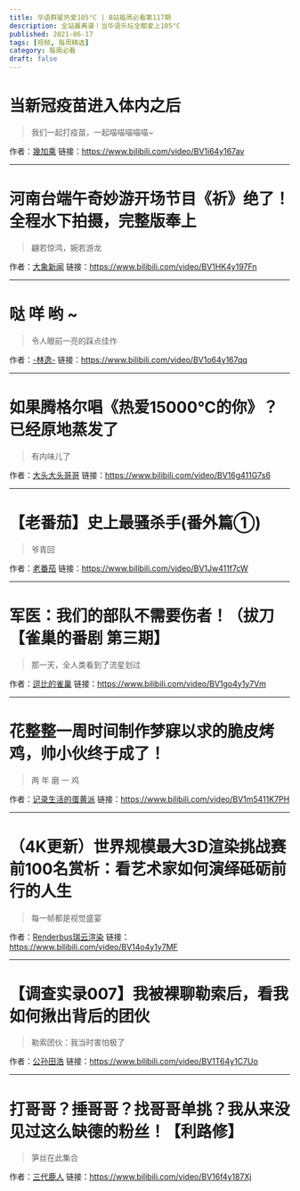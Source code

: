 ```yaml
---
title: 华语群星热爱105°C | B站每周必看第117期
description: 全站最离谱！当华语乐坛全都爱上105°C
published: 2021-06-17
tags: [视频, 每周精选]
category: 每周必看
draft: false
---
```


# 当新冠疫苗进入体内之后
> 我们一起打疫苗，一起喵喵喵喵喵~

作者：[幾加乘](https://space.bilibili.com/404216060)
链接：https://www.bilibili.com/video/BV1i64y167av

---

# 河南台端午奇妙游开场节目《祈》绝了！全程水下拍摄，完整版奉上
> 翩若惊鸿，婉若游龙

作者：[大象新闻](https://space.bilibili.com/522653994)
链接：https://www.bilibili.com/video/BV1HK4y197Fn

---

# 哒 咩 哟 ~
> 令人眼前一亮的踩点佳作

作者：[-林逸-](https://space.bilibili.com/441100030)
链接：https://www.bilibili.com/video/BV1o64y167qq

---

# 如果腾格尔唱《热爱15000℃的你》？已经原地蒸发了
> 有内味儿了

作者：[大头大头哥哥](https://space.bilibili.com/52001259)
链接：https://www.bilibili.com/video/BV16g411G7s6

---

# 【老番茄】史上最骚杀手(番外篇①)
> 爷青回

作者：[老番茄](https://space.bilibili.com/546195)
链接：https://www.bilibili.com/video/BV1Jw411f7cW

---

# 军医：我们的部队不需要伤者！（拔刀【雀巢的番剧 第三期】
> 那一天，全人类看到了流星划过

作者：[逗比的雀巢](https://space.bilibili.com/5294454)
链接：https://www.bilibili.com/video/BV1go4y1y7Vm

---

# 花整整一周时间制作梦寐以求的脆皮烤鸡，帅小伙终于成了！
> 两 年 磨 一 鸡

作者：[记录生活的蛋黄派](https://space.bilibili.com/337521240)
链接：https://www.bilibili.com/video/BV1m5411K7PH

---

# （4K更新）世界规模最大3D渲染挑战赛前100名赏析：看艺术家如何演绎砥砺前行的人生
> 每一帧都是视觉盛宴

作者：[Renderbus瑞云渲染](https://space.bilibili.com/408650439)
链接：https://www.bilibili.com/video/BV14o4y1y7MF

---

# 【调查实录007】我被裸聊勒索后，看我如何揪出背后的团伙
> 勒索团伙：我当时害怕极了

作者：[公孙田浩](https://space.bilibili.com/512574759)
链接：https://www.bilibili.com/video/BV1T64y1C7Uo

---

# 打哥哥？捶哥哥？找哥哥单挑？我从来没见过这么缺德的粉丝！【利路修】
> 笋丝在此集合

作者：[三代鹿人](https://space.bilibili.com/5870268)
链接：https://www.bilibili.com/video/BV16f4y187Xj

